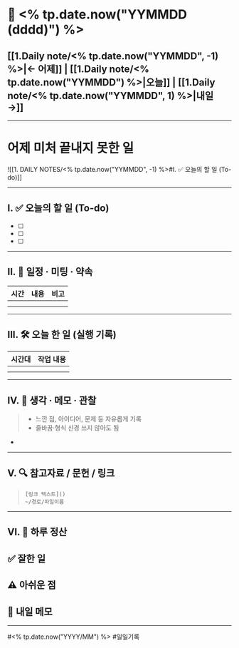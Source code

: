 # 📅 <% tp.date.now("YYMMDD (dddd)") %>

## [[1.Daily note/<% tp.date.now("YYMMDD", -1) %>|← 어제]] | [[1.Daily note/<% tp.date.now("YYMMDD") %>|오늘]] | [[1.Daily note/<% tp.date.now("YYMMDD", 1) %>|내일 →]]
---
# 어제 미처 끝내지 못한 일 

![[1. DAILY NOTES/<% tp.date.now("YYMMDD", -1) %>#I. ✅ 오늘의 할 일 (To-do)]]

---

## I. ✅ 오늘의 할 일 (To-do)
- [ ]  
- [ ]  
- [ ]  

---

## II. 📌 일정 · 미팅 · 약속

| 시간  | 내용  | 비고  |
| --- | --- | --- |
|     |     |     |
|     |     |     |

---

## III. 🛠️ 오늘 한 일 (실행 기록)

| 시간대 | 작업 내용 |
| --- | ----- |
|     |       |
|     |       |

---

## IV. 🧠 생각 · 메모 · 관찰

> - 느낀 점, 아이디어, 문제 등 자유롭게 기록  
> - 줄바꿈·형식 신경 쓰지 않아도 됨

- 

---

## V. 🔍 참고자료 / 문헌 / 링크
> `[링크 텍스트]()`  
> `~/경로/파일이름`



---

## VI. 🧾 하루 정산

**✅ 잘한 일**  
- 

**⚠️ 아쉬운 점**  
- 

**📝 내일 메모**  
- 

---

#<% tp.date.now("YYYY/MM") %> #일일기록
